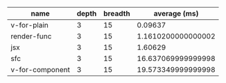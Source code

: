 | name            | depth | breadth | average (ms)       |
| --------------- | ----- | ------- | ------------------ |
| v-for-plain     | 3     | 15      | 0.09637            |
| render-func     | 3     | 15      | 1.1610200000000002 |
| jsx             | 3     | 15      | 1.60629            |
| sfc             | 3     | 15      | 16.637069999999998 |
| v-for-component | 3     | 15      | 19.573349999999998 |